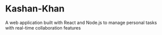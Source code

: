 # Kashan-Khan
A web application built with React and Node.js to manage personal tasks with real-time collaboration features
